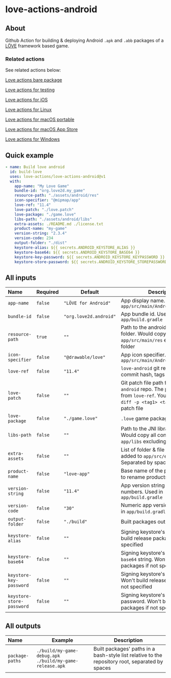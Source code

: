 # love-actions-android

## About

Github Action for building & deploying Android `.apk` and `.abb` packages of a [LÖVE](https://love2d.org/) framework based game.

### Related actions

See related actions below:

[Love actions bare package](https://github.com/marketplace/actions/love-actions-bare-package)

[Love actions for testing](https://github.com/marketplace/actions/love-actions-for-testing)

[Love actions for iOS](https://github.com/marketplace/actions/love-actions-for-ios)

[Love actions for Linux](https://github.com/marketplace/actions/love-actions-for-linux)

[Love actions for macOS portable](https://github.com/marketplace/actions/love-actions-for-macos-portable)

[Love actions for macOS App Store](https://github.com/marketplace/actions/love-actions-for-macos-app-store)

[Love actions for Windows](https://github.com/marketplace/actions/love-actions-for-windows)

## Quick example

```yaml
- name: Build love android
  id: build-love
  uses: love-actions/love-actions-android@v1
  with:
    app-name: "My Love Game"
    bundle-id: "org.love2d.my_game"
    resource-path: "./assets/android/res"
    icon-specifier: "@mipmap/app"
    love-ref: "11.4"
    love-patch: "./love.patch"
    love-package: "./game.love"
    libs-path: "./assets/android/libs"
    extra-assets: ./README.md ./license.txt
    product-name: "my-game"
    version-string: "2.3.4"
    version-code: 234
    output-folder: "./dist"
    keystore-alias: ${{ secrets.ANDROID_KEYSTORE_ALIAS }}
    keystore-base64: ${{ secrets.ANDROID_KEYSTORE_BASE64 }}
    keystore-key-password: ${{ secrets.ANDROID_KEYSTORE_KEYPASSWORD }}
    keystore-store-password: ${{ secrets.ANDROID_KEYSTORE_STOREPASSWORD }}
```

## All inputs

| Name                        | Required  | Default                  | Description                                                                                                                                                |
| :-------------------------- | --------- | ------------------------ | ---------------------------------------------------------------------------------------------------------------------------------------------------------- |
| `app-name`                | `false` | `"LÖVE for Android"`  | App display name. Used in `app/src/main/AndroidManifest.xml`                                                                                             |
| `bundle-id`               | `false` | `"org.love2d.android"` | App bundle id. Used in `app/build.gradle`                                                                                                                |
| `resource-path`           | `true`  | `""`                   | Path to the android resources folder. Would copy all contents to `app/src/main/res` excluding top folder                                                 |
| `icon-specifier`          | `false` | `"@drawable/love"`     | App icon specifier. Used in `app/src/main/AndroidManifest.xml`                                                                                           |
| `love-ref`                | `false` | `"11.4"`               | `love-android` git ref. Could be commit hash, tags or branch name                                                                                        |
| `love-patch`              | `false` | `""`                   | Git patch file path for the `love-android` repo. The patch must start from `love-ref`. You can use `git diff -p <tag1> <tag2>` to get the patch file |
| `love-package`            | `false` | `"./game.love"`        | `.love` game package file path                                                                                                                           |
| `libs-path`               | `false` | `""`                   | Path to the JNI libraries folder. Would copy all contents to `app/libs` excluding top folder                                                             |
| `extra-assets`            | `false` | `""`                   | List of folder & file paths to be added to `app/src/embed/assets/`. Separated by spaces                                                                  |
| `product-name`            | `false` | `"love-app"`           | Base name of the package. Used to rename products                                                                                                          |
| `version-string`          | `false` | `"11.4"`               | App version string no more than 3 numbers. Used in `app/build.gradle`                                                                                    |
| `version-code`            | `false` | `"30"`                 | Numeric app version code . Used in `app/build.gradle`                                                                                                    |
| `output-folder`           | `false` | `"./build"`            | Built packages output folder                                                                                                                               |
| `keystore-alias`          | `false` | `""`                   | Signing keystore's alias. Won't build release packages if not specified                                                                                    |
| `keystore-base64`         | `false` | `""`                   | Signing keystore's content in `base64` string. Won't build release packages if not specified                                                             |
| `keystore-key-password`   | `false` | `""`                   | Signing keystore's key password. Won't build release packages if not specified                                                                             |
| `keystore-store-password` | `false` | `""`                   | Signing keystore's store password. Won't build release packages if not specified                                                                           |

## All outputs

| Name              | Example                                                   | Description                                                                                     |
| :---------------- | --------------------------------------------------------- | ----------------------------------------------------------------------------------------------- |
| `package-paths` | `./build/my-game-debug.apk ./build/my-game-release.apk` | Built packages' paths in a bash-style list relative to the repository root, separated by spaces |
